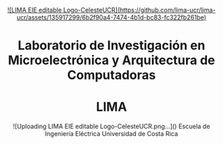<!-- PROJECT LOGO -->
<br />
<div align="center">
  <a href="https://github.com/lima-ucr">
![LIMA EIE editable Logo-CelesteUCR](https://github.com/lima-ucr/lima-ucr/assets/135917299/6b2f90a4-7474-4b1d-bc83-fc322fb261be) 
  </a>

  <h1 align="center">Laboratorio de Investigación en Microelectrónica y Arquitectura de Computadoras</h1>
  <h1 align="center">LIMA</h1>![Uploading LIMA EIE editable Logo-CelesteUCR.png…]()

  </h2>Escuela de Ingeniería Eléctrica</h2>
  </h2>Universidad de Costa Rica</h2>
</div>
